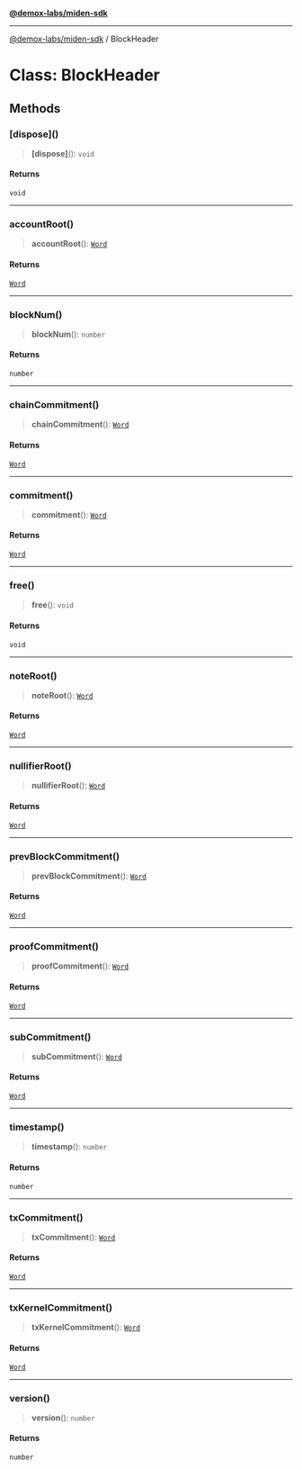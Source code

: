 [**@demox-labs/miden-sdk**](../README.md)

***

[@demox-labs/miden-sdk](../README.md) / BlockHeader

# Class: BlockHeader

## Methods

### \[dispose\]()

> **\[dispose\]**(): `void`

#### Returns

`void`

***

### accountRoot()

> **accountRoot**(): [`Word`](Word.md)

#### Returns

[`Word`](Word.md)

***

### blockNum()

> **blockNum**(): `number`

#### Returns

`number`

***

### chainCommitment()

> **chainCommitment**(): [`Word`](Word.md)

#### Returns

[`Word`](Word.md)

***

### commitment()

> **commitment**(): [`Word`](Word.md)

#### Returns

[`Word`](Word.md)

***

### free()

> **free**(): `void`

#### Returns

`void`

***

### noteRoot()

> **noteRoot**(): [`Word`](Word.md)

#### Returns

[`Word`](Word.md)

***

### nullifierRoot()

> **nullifierRoot**(): [`Word`](Word.md)

#### Returns

[`Word`](Word.md)

***

### prevBlockCommitment()

> **prevBlockCommitment**(): [`Word`](Word.md)

#### Returns

[`Word`](Word.md)

***

### proofCommitment()

> **proofCommitment**(): [`Word`](Word.md)

#### Returns

[`Word`](Word.md)

***

### subCommitment()

> **subCommitment**(): [`Word`](Word.md)

#### Returns

[`Word`](Word.md)

***

### timestamp()

> **timestamp**(): `number`

#### Returns

`number`

***

### txCommitment()

> **txCommitment**(): [`Word`](Word.md)

#### Returns

[`Word`](Word.md)

***

### txKernelCommitment()

> **txKernelCommitment**(): [`Word`](Word.md)

#### Returns

[`Word`](Word.md)

***

### version()

> **version**(): `number`

#### Returns

`number`
